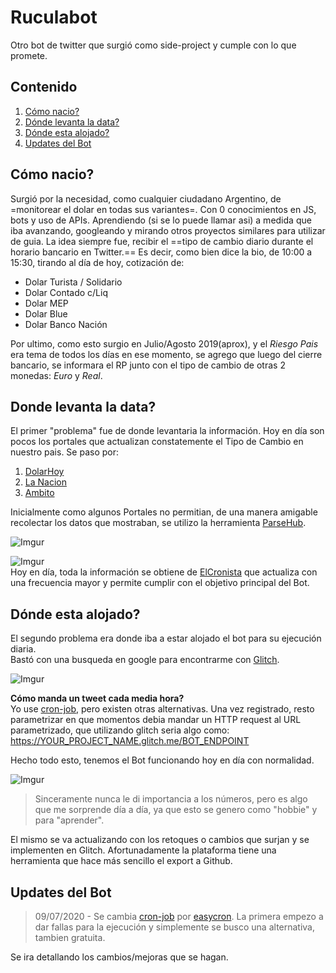# Ruculabot

Otro bot de twitter que surgió como side-project y cumple con lo que promete.

## Contenido

1. [Cómo nacio?](#como-nacio)
2. [Dónde levanta la data?](#donde-levanta-la-data)
3. [Dónde esta alojado?](#donde-esta-alojado)
4. [Updates del Bot](#updates-del-bot)


## Cómo nacio?

Surgió por la necesidad, como cualquier ciudadano Argentino, de =monitorear el dolar en todas sus variantes=.
Con 0 conocimientos en JS, bots y uso de APIs. Aprendiendo (si se lo puede llamar asi) a medida que iba avanzando, googleando y mirando otros proyectos similares para utilizar de guia.
La idea siempre fue, recibir el ==tipo de cambio diario durante el horario bancario en Twitter.==
Es decir, como bien dice la bio, de 10:00 a 15:30, tirando al día de hoy, cotización de:


- Dolar Turista / Solidario
- Dolar Contado c/Liq
- Dolar MEP
- Dolar Blue
- Dolar Banco Nación

Por ultimo, como esto surgio en Julio/Agosto 2019(aprox), y el *Riesgo Pais* era tema de todos los días en ese momento, se agrego que luego del cierre bancario, se informara el RP junto con el tipo de cambio de otras 2 monedas: *Euro* y *Real*.


## Donde levanta la data?

El primer "problema" fue de donde levantaria la información. 
Hoy en día son pocos los portales que actualizan constatemente el Tipo de Cambio en nuestro pais.
Se paso por:
1. [DolarHoy](https://www.dolarhoy.com/) 
2. [La Nacion](https://www.lanacion.com.ar/)
3. [Ambito](https://www.ambito.com/)

Inicialmente como algunos Portales no permitian, de una manera amigable recolectar los datos que mostraban, se utilizo la herramienta [ParseHub](https://www.parsehub.com/).

![Imgur](https://i.imgur.com/q9mIbKa.png)
 
![Imgur](https://i.imgur.com/nwQ4kgr.png)  
Hoy en día, toda la información se obtiene de [ElCronista](https://www.cronista.com/) que actualiza con una frecuencia mayor y permite cumplir con el objetivo principal del Bot.


## Dónde esta alojado?

El segundo problema era donde iba a estar alojado el bot para su ejecución diaria.  
Bastó con una busqueda en google para encontrarme con [Glitch](https://glitch.com/).

![Imgur](https://i.imgur.com/bqsh92o.png)

**Cómo manda un tweet cada media hora?**  
Yo use [cron-job](https://cron-job.org/en/), pero existen otras alternativas.
Una vez registrado, resto parametrizar en que momentos debia mandar un HTTP request al URL parametrizado, que utilizando glitch seria algo como:
https://YOUR_PROJECT_NAME.glitch.me/BOT_ENDPOINT 

Hecho todo esto, tenemos el Bot funcionando hoy en día con normalidad.

![Imgur](https://i.imgur.com/xAFxHGP.png)  
>Sinceramente nunca le di importancia a los números, pero es algo que me sorprende día a día, ya que esto se genero como "hobbie" y para "aprender".

El mismo se va actualizando con los retoques o cambios que surjan y se implementen en Glitch. Afortunadamente la plataforma tiene una herramienta que hace más sencillo el export a Github.

## Updates del Bot
> 09/07/2020 - Se cambia [cron-job](https://cron-job.org/en/) por [easycron](https://www.easycron.com/). La primera empezo a dar fallas para la ejecución y simplemente se busco una alternativa, tambien gratuita.

Se ira detallando los cambios/mejoras que se hagan.
